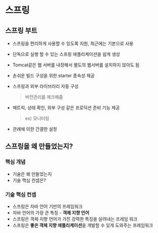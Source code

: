 # 스프링

## 스프링 부트

- 스프링을 편리하게 사용할 수 있도록 지원, 최근에는 기본으로 사용

- 단독으로 실행 할 수 있는 스프링 애플리케이션을 쉽게 생성

- Tomcat같은 웹 서버를 내장해서 별도의 웹서버를 설치하지 않아도 됨

- 손쉬운 빌드 구성을 위한 starter 종속성 제공

- 스프링과 외부 라이브러리 자동 구성

  > 버전관리를 체크해줌

- 메트릭, 상태 확인, 외부 구성 같은 프로덕션 준비 기능 제공

  > ex) 모니터링

- 관례에 의한 간결한 설정



## 스프링을 왜 만들었는지?

### 핵심 개념

- 기술은 왜 만들었는지
- 기술 핵심 컨셉은?



### 기술 핵심 컨셉

- 스프링은 자바 언어 기반의 프레임워크
- 자바 언어의 가장 큰 특징 - **객체 지향 언어**
- 스프링은 객체 지향 언어가 가진 강력한 특징을 살려내는 프레임 워크
- 스프링은 **좋은 객체 지향 애플리케이션**을 개발할 수 있게 도와주는 프레임워크
